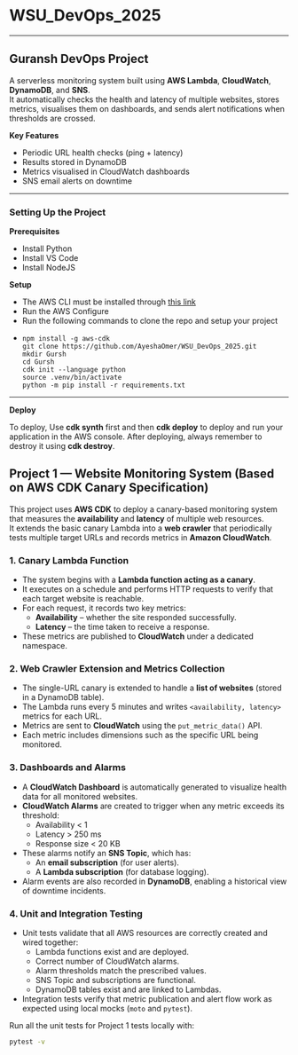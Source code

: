 # WSU_DevOps_2025
---
## Guransh DevOps Project
A serverless monitoring system built using **AWS Lambda**, **CloudWatch**, **DynamoDB**, and **SNS**.  
It automatically checks the health and latency of multiple websites, stores metrics, visualises them on dashboards, and sends alert notifications when thresholds are crossed.

**Key Features**
- Periodic URL health checks (ping + latency)
- Results stored in DynamoDB
- Metrics visualised in CloudWatch dashboards
- SNS email alerts on downtime

---
### Setting Up the Project
**Prerequisites**
- Install Python
- Install VS Code
- Install NodeJS

**Setup**
  - The AWS CLI must be installed through [this link](https://docs.aws.amazon.com/cli/latest/userguide/getting-started-install.html)
  - Run the AWS Configure
  - Run the following commands to clone the repo and setup your project
  - ```
    npm install -g aws-cdk
    git clone https://github.com/AyeshaOmer/WSU_DevOps_2025.git
    mkdir Gursh
    cd Gursh
    cdk init --language python
    source .venv/bin/activate
    python -m pip install -r requirements.txt
---

**Deploy**

To deploy, Use **cdk synth** first and then **cdk deploy** to deploy and run your application in the AWS console. After deploying, always remember to destroy it using **cdk destroy**.

## Project 1 — Website Monitoring System (Based on AWS CDK Canary Specification)

This project uses **AWS CDK** to deploy a canary-based monitoring system that measures the **availability** and **latency** of multiple web resources.  
It extends the basic canary Lambda into a **web crawler** that periodically tests multiple target URLs and records metrics in **Amazon CloudWatch**.

### 1. Canary Lambda Function
- The system begins with a **Lambda function acting as a canary**.  
- It executes on a schedule and performs HTTP requests to verify that each target website is reachable.  
- For each request, it records two key metrics:
  - **Availability** – whether the site responded successfully.  
  - **Latency** – the time taken to receive a response.  
- These metrics are published to **CloudWatch** under a dedicated namespace.

### 2. Web Crawler Extension and Metrics Collection
- The single-URL canary is extended to handle a **list of websites** (stored in a DynamoDB table).  
- The Lambda runs every 5 minutes and writes `<availability, latency>` metrics for each URL.  
- Metrics are sent to **CloudWatch** using the `put_metric_data()` API.  
- Each metric includes dimensions such as the specific URL being monitored.

### 3. Dashboards and Alarms
- A **CloudWatch Dashboard** is automatically generated to visualize health data for all monitored websites.  
- **CloudWatch Alarms** are created to trigger when any metric exceeds its threshold:
  - Availability < 1  
  - Latency > 250 ms  
  - Response size < 20 KB  
- These alarms notify an **SNS Topic**, which has:
  - An **email subscription** (for user alerts).  
  - A **Lambda subscription** (for database logging).  
- Alarm events are also recorded in **DynamoDB**, enabling a historical view of downtime incidents.

### 4. Unit and Integration Testing
- Unit tests validate that all AWS resources are correctly created and wired together:
  - Lambda functions exist and are deployed.  
  - Correct number of CloudWatch alarms.  
  - Alarm thresholds match the prescribed values.  
  - SNS Topic and subscriptions are functional.  
  - DynamoDB tables exist and are linked to Lambdas.  
- Integration tests verify that metric publication and alert flow work as expected using local mocks (`moto` and `pytest`).

Run all the unit tests for Project 1 tests locally with:
```bash
pytest -v 


